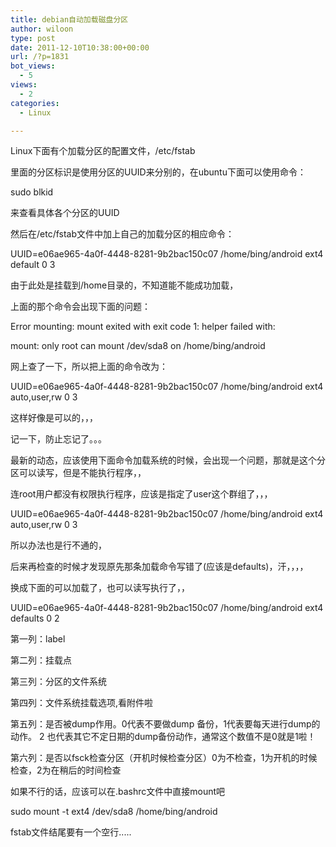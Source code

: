 ```yaml
---
title: debian自动加载磁盘分区
author: wiloon
type: post
date: 2011-12-10T10:38:00+00:00
url: /?p=1831
bot_views:
  - 5
views:
  - 2
categories:
  - Linux

---
```

Linux下面有个加载分区的配置文件，/etc/fstab
  
里面的分区标识是使用分区的UUID来分别的，在ubuntu下面可以使用命令：
  
sudo blkid
  
来查看具体各个分区的UUID
  
然后在/etc/fstab文件中加上自己的加载分区的相应命令：
  
UUID=e06ae965-4a0f-4448-8281-9b2bac150c07 /home/bing/android ext4 default 0 3
  
由于此处是挂载到/home目录的，不知道能不能成功加载，
  
上面的那个命令会出现下面的问题：
  
Error mounting: mount exited with exit code 1: helper failed with:
  
mount: only root can mount /dev/sda8 on /home/bing/android
  
网上查了一下，所以把上面的命令改为：
  
UUID=e06ae965-4a0f-4448-8281-9b2bac150c07 /home/bing/android ext4 auto,user,rw 0 3
  
这样好像是可以的，，，
  
记一下，防止忘记了。。。
  
最新的动态，应该使用下面命令加载系统的时候，会出现一个问题，那就是这个分区可以读写，但是不能执行程序，，
  
连root用户都没有权限执行程序，应该是指定了user这个群组了，，，
  
UUID=e06ae965-4a0f-4448-8281-9b2bac150c07 /home/bing/android ext4 auto,user,rw 0 3
  
所以办法也是行不通的，
  
后来再检查的时候才发现原先那条加载命令写错了(应该是defaults)，汗，，，，
  
换成下面的可以加载了，也可以读写执行了，，
  
UUID=e06ae965-4a0f-4448-8281-9b2bac150c07 /home/bing/android ext4 defaults 0 2
  
第一列：label
  
第二列：挂载点
  
第三列：分区的文件系统
  
第四列：文件系统挂载选项,看附件啦
  
第五列：是否被dump作用。0代表不要做dump 备份，1代表要每天进行dump的动作。 2 也代表其它不定日期的dump备份动作，通常这个数值不是0就是1啦！
  
第六列：是否以fsck检查分区（开机时候检查分区）0为不检查，1为开机的时候检查，2为在稍后的时间检查
  
如果不行的话，应该可以在.bashrc文件中直接mount吧
  
sudo mount -t ext4 /dev/sda8 /home/bing/android
  
fstab文件结尾要有一个空行.....